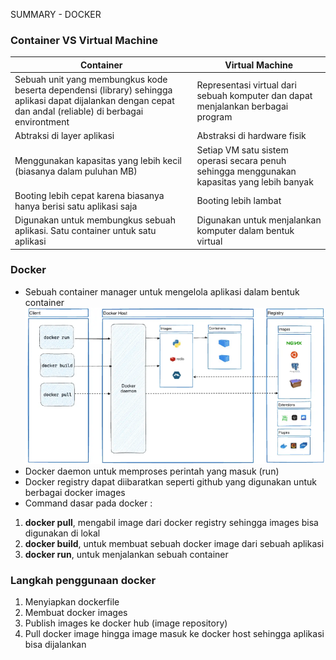 SUMMARY - DOCKER

### Container VS Virtual Machine
| Container | Virtual Machine |
| --------- | --------------- |
| Sebuah unit yang membungkus kode beserta dependensi (library) sehingga aplikasi dapat dijalankan dengan cepat dan andal (reliable) di berbagai environtment | Representasi virtual dari sebuah komputer dan dapat menjalankan berbagai program |
| Abtraksi di layer aplikasi | Abstraksi di hardware fisik |
|Menggunakan kapasitas yang lebih kecil (biasanya dalam puluhan MB) | Setiap VM satu sistem operasi secara penuh sehingga menggunakan kapasitas yang lebih banyak |
| Booting lebih cepat karena biasanya hanya berisi satu aplikasi saja | Booting lebih lambat |
| Digunakan untuk membungkus sebuah aplikasi. Satu container untuk satu aplikasi |Digunakan untuk menjalankan komputer dalam bentuk virtual |

### Docker
- Sebuah container manager untuk mengelola aplikasi dalam bentuk container
![alt text](image.png)
- Docker daemon untuk memproses perintah yang masuk (run)
- Docker registry dapat diibaratkan seperti github yang digunakan untuk berbagai docker images
- Command dasar pada docker :
1. **docker pull**, mengabil image dari docker registry sehingga images bisa digunakan di lokal 
2. **docker build**, untuk membuat sebuah docker image dari sebuah aplikasi
3. **docker run**, untuk menjalankan sebuah container

### Langkah penggunaan docker
1. Menyiapkan dockerfile
2. Membuat docker images
3. Publish images ke docker hub (image repository)
4. Pull docker image hingga image masuk ke docker host sehingga aplikasi bisa dijalankan